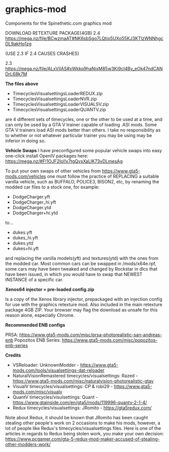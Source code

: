 # graphics-mod
Components for the Spinethetic.com graphics mod

DOWNLOAD RETEXTURE PACKAGE(4GB)
2.4 https://mega.nz/file/BCwzmaAT#NK6sbSgo7LQtio5UXo55KJ3KTlzWNNhgcDL9akHq1zg

(USE 2.3 IF 2.4 CAUSES CRASHES)

2.3 https://mega.nz/file/ALxViIAS#xWkkq9haNjxM85w3Ki9cI4Bv_eOk47ndCANDrL68k7M

**The files above**
  - TimecyclesVisualsettingsLoaderREDUX.zip
  - TimecyclesVisualsettingsLoaderNVR.zip
  - TimecyclesVisualsettingsLoaderVISUALSV.zip
  - TimecyclesVisualsettingsLoaderQUANTV.zip

are 4 different sets of timecycles, one or the other to be used at a time, and can only be used by a GTA V trainer capable of loading .ASI mods. Some GTA V trainers load ASI mods better than others. I take no responsibility as to whether or not whatever particular trainer you may be using may be inferior in doing so.

**Vehicle Swaps**
I have preconfigured some popular vehicle swaps into easy one-click install OpenIV packages here:
https://mega.nz/#F!1OJF2IoI!x7tgQvsXaLlK73vDLmesAg

To put your own swaps of other vehicles from https://www.gta5-mods.com/vehicles one must follow the practice of REPLACING a suitable vanilla vehicle, such as BUFFALO, POLICE3, BISON2, etc, by renaming the modded car files to a stock one, for example:

- DodgeCharger.yft
- DodgeCharger_hi.yft
- DodgeCharger.ytd
- DodgeCharger+hi.ytd

to...

- dukes.yft
- dukes_hi.yft
- dukes.ytd
- dukes+hi.yft

and replacing the vanilla models(yft) and textures(ytd) with the ones from the modded car.
Most common cars can be swapped in /mods/x64e.rpf, some cars may have been tweaked and changed by Rockstar in dlcs that have been issued, in which you would have to swap that NEWEST INSTANCE of a specific car.

**Xenos64 injector + pre-loaded config.zip**

Is a copy of the Xenos library injector, prepackaged with an injection config for use with the graphics retexture mod. Also included in the main retexture package 4GB ZIP. Your browser may flag the download as unsafe for this reason alone, especially Chrome.

**Recommended ENB configs**

PRSA: https://www.gta5-mods.com/misc/prsa-photorealistic-san-andreas-enb
Popozitos ENB Series: https://www.gta5-mods.com/misc/popozitos-enb-series

**Credits**

  - VSReloader: UnknownModder - https://www.gta5-mods.com/tools/visualsettings-dat-reloader
  - NaturalVisionRemastered timecycles/visualsettings: Razed - https://www.gta5-mods.com/misc/naturalvision-photorealistic-gtav
  - VisualV timecycles/visualsettings: _CP_ & robi29 - https://www.gta5-mods.com/misc/visualv
  - QuantV timecycles/visulsettings: Quant - https://www.gtainside.com/en/gta5/mods/119996-quantv-2-1-4/
  - Redux timecycles/visualsettings: JRomito - https://gta5redux.com/


Note about Redux, it should be known that JRomito has been caught stealing other people's work on 2 occasions to make his mods, however, a lot of people like Redux's timecycles/visualsettings files. Here is one of the articles in regards to Redux being stolen work, you make your own decision: https://www.pcgamer.com/gta-5-redux-mod-maker-accused-of-stealing-other-modders-work/
